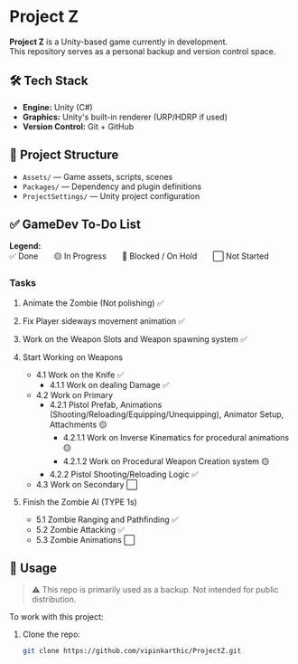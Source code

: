# Project Z

**Project Z** is a Unity-based game currently in development.  
This repository serves as a personal backup and version control space.

## 🛠️ Tech Stack
- **Engine:** Unity (C#)
- **Graphics:** Unity's built-in renderer (URP/HDRP if used)
- **Version Control:** Git + GitHub

## 📁 Project Structure
- `Assets/` — Game assets, scripts, scenes
- `Packages/` — Dependency and plugin definitions
- `ProjectSettings/` — Unity project configuration

## ✅ GameDev To-Do List

**Legend:**  
✅ Done  🟡 In Progress  🔴 Blocked / On Hold  ⬜ Not Started

### Tasks

1. Animate the Zombie (Not polishing) ✅  
2. Fix Player sideways movement animation ✅  
3. Work on the Weapon Slots and Weapon spawning system ✅  

4. Start Working on Weapons  
   - 4.1 Work on the Knife ✅  
     - 4.1.1 Work on dealing Damage ✅  
   - 4.2 Work on Primary  
     - 4.2.1 Pistol Prefab, Animations (Shooting/Reloading/Equipping/Unequipping), Animator Setup, Attachments 🟡
       - 4.2.1.1 Work on Inverse Kinematics for procedural animations 🟡
       - 4.2.1.2 Work on Procedural Weapon Creation system 🟡
     - 4.2.2 Pistol Shooting/Reloading Logic ✅  
   - 4.3 Work on Secondary ⬜  

5. Finish the Zombie AI (TYPE 1s)  
   - 5.1 Zombie Ranging and Pathfinding ✅  
   - 5.2 Zombie Attacking ✅  
   - 5.3 Zombie Animations ⬜  

## 🔄 Usage
> ⚠️ This repo is primarily used as a backup. Not intended for public distribution.

To work with this project:
1. Clone the repo:
   ```bash
   git clone https://github.com/vipinkarthic/ProjectZ.git
